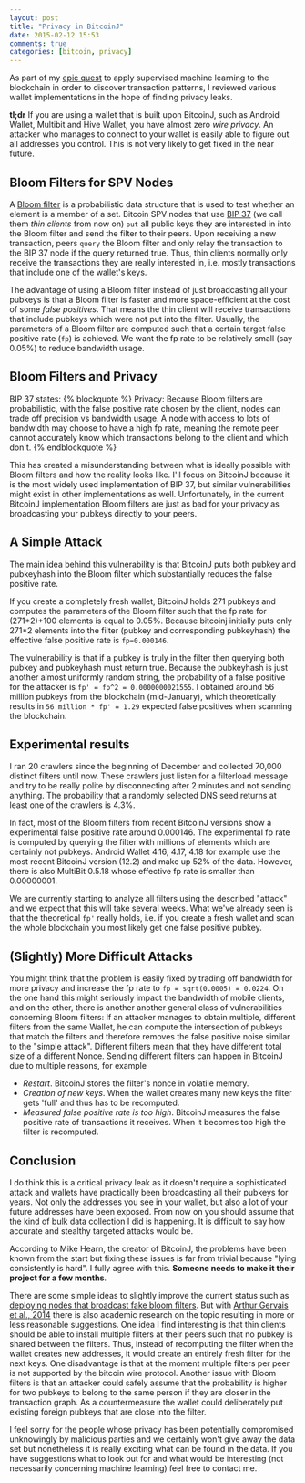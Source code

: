 ```yaml
---
layout: post
title: "Privacy in BitcoinJ"
date: 2015-02-12 15:53
comments: true
categories: [bitcoin, privacy]
---
```


As part of my [epic quest](https://github.com/jonasnick/FCW-Kernel) to apply supervised machine learning to the blockchain in order to discover transaction patterns, I reviewed various wallet implementations in the hope of finding privacy leaks.

**tl;dr** If you are using a wallet that is built upon BitcoinJ, such as Android Wallet, Multibit and Hive Wallet, you have almost zero *wire privacy*.
An attacker who manages to connect to your wallet is easily able to figure out all addresses you control.
This is not very likely to get fixed in the near future.

<!-- more -->

Bloom Filters for SPV Nodes
---
A [Bloom filter](https://en.wikipedia.org/wiki/Bloom_filter) is a probabilistic data structure that is used to test whether an element is a member of a set.
Bitcoin SPV nodes that use [BIP 37](https://github.com/bitcoin/bips/blob/master/bip-0037.mediawiki) (we call them *thin clients* from now on) `put` all public keys they are interested in into the Bloom filter and send the filter to their peers. Upon receiving a new transaction, peers `query` the Bloom filter and only relay the transaction to the BIP 37 node if the query returned true. 
Thus, thin clients normally only receive the transactions they are really interested in, i.e. mostly transactions that include one of the wallet's keys.

The advantage of using a Bloom filter instead of just broadcasting all your pubkeys is that a Bloom filter is faster and more space-efficient 
at the cost of some *false positives*. 
That means the thin client will receive transactions that include pubkeys which were not put into the filter.
Usually, the parameters of a Bloom filter are computed such that a certain target false positive rate (`fp`) is achieved.
We want the fp rate to be relatively small (say 0.05%) to reduce bandwidth usage.

Bloom Filters and Privacy
---
BIP 37 states:
{% blockquote %}
Privacy: Because Bloom filters are probabilistic, with the false positive rate chosen by the client, nodes can trade off precision vs bandwidth usage. A node with access to lots of bandwidth may choose to have a high fp rate, meaning the remote peer cannot accurately know which transactions belong to the client and which don't.
{% endblockquote %}

This has created a misunderstanding between what is ideally possible with Bloom filters and how the reality looks like.
I'll focus on BitcoinJ because it is the most widely used implementation of BIP 37, but similar vulnerabilities might exist in other implementations as well.
Unfortunately, in the current BitcoinJ implementation Bloom filters are just as bad for your privacy as broadcasting your pubkeys directly to your peers.

A Simple Attack
---
The main idea behind this vulnerability is that BitcoinJ puts both pubkey and pubkeyhash into the Bloom filter which substantially reduces the false positive rate.

If you create a completely fresh wallet, BitcoinJ holds 271 pubkeys and computes the parameters
of the Bloom filter such that the fp rate for (271\*2)+100 elements is equal to 0.05%.
Because bitcoinj initially puts only 271\*2 elements into the filter (pubkey and corresponding pubkeyhash) the effective false positive rate is `fp=0.000146`. 

The vulnerability is that if a pubkey is truly in the filter then querying both pubkey and pubkeyhash must return true. 
Because the pubkeyhash is just another almost uniformly random string, the probability of a false positive for the attacker is `fp' = fp^2 = 0.0000000021555`.
I obtained around 56 million pubkeys from the blockchain (mid-January), which theoretically results in `56 million * fp' = 1.29` expected false positives when scanning the blockchain.

Experimental results
---
I ran 20 crawlers since the beginning of December and collected 70,000 distinct filters until now.
These crawlers just listen for a filterload message and try to be really polite by disconnecting after 2 minutes and not sending anything.
The probability that a randomly selected DNS seed returns at least one of the crawlers is 4.3%.

In fact, most of the Bloom filters from recent BitcoinJ versions show a experimental false positive rate around 0.000146.
The experimental fp rate is computed by querying the filter with millions of elements which are certainly not pubkeys.
Android Wallet 4.16, 4.17, 4.18 for example use the most recent BitcoinJ version (12.2) and make up 52% of the data.
However, there is also MultiBit 0.5.18 whose effective fp rate is smaller than 0.00000001.

We are currently starting to analyze all filters using the described "attack" and we expect that this will take several weeks.
What we've already seen is that the theoretical `fp'` really holds, i.e. if you create a fresh wallet and scan the whole blockchain you most likely get one false positive pubkey.

(Slightly) More Difficult Attacks
---
You might think that the problem is easily fixed by trading off bandwidth for more privacy and increase the fp rate to `fp = sqrt(0.0005) = 0.0224`.
On the one hand this might seriously impact the bandwidth of mobile clients, and on the other, there is another another general class of vulnerabilities concerning Bloom filters: 
If an attacker manages to obtain multiple, different filters from the same Wallet, 
he can compute the intersection of pubkeys that match the filters and therefore removes the false positive noise similar to the "simple attack".
Different filters mean that they have different total size of a different Nonce. 
Sending different filters can happen in BitcoinJ due to multiple reasons, for example

* *Restart*. BitcoinJ stores the filter's nonce in volatile memory.
* *Creation of new keys*. When the wallet creates many new keys the filter gets 'full' and thus has to be recomputed.
* *Measured false positive rate is too high*. BitcoinJ measures the false positive rate of transactions it receives. When it becomes too high the filter is recomputed.

Conclusion
---
I do think this is a critical privacy leak as it doesn't require a sophisticated attack and wallets have practically been broadcasting all their pubkeys for years.
Not only the addresses you see in your wallet, but also a lot of your future addresses have been exposed.
From now on you should assume that the kind of bulk data collection I did is happening.
It is difficult to say how accurate and stealthy targeted attacks would be.

According to Mike Hearn, the creator of BitcoinJ, the problems have been known from the start but fixing these issues is far from trivial because "lying consistently is hard". 
I fully agree with this.
**Someone needs to make it their project for a few months**.

There are some simple ideas to slightly improve the current status such as [deploying nodes that broadcast fake bloom filters](https://twitter.com/petertoddbtc/status/559921997027610624).
But with [Arthur Gervais et al., 2014](http://www.syssec.ethz.ch/content/dam/ethz/special-interest/infk/inst-infsec/system-security-group-dam/research/publications/pub2014/acsac_gervais.pdf) there is also academic research on the topic resulting in more or less reasonable suggestions.
One idea I find interesting is that thin clients should be able to install multiple filters at their peers such that no pubkey is shared between the filters.
Thus, instead of recomputing the filter when the wallet creates new addresses, it would create an entirely fresh filter for the next keys.
One disadvantage is that at the moment multiple filters per peer is not supported by the bitcoin wire protocol.
Another issue with Bloom filters is that an attacker could safely assume that the probability is higher for two pubkeys to belong to the same person if they are closer in the transaction graph. As a countermeasure the wallet could deliberately put existing foreign pubkeys that are close into the filter.

I feel sorry for the people whose privacy has been potentially compromised unknowingly by malicious parties and we certainly won't give away the data set but nonetheless it is really exciting what can be found in the data. 
If you have suggestions what to look out for and what would be interesting (not necessarily concerning machine learning) feel free to contact me.
